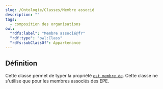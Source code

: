 ```yaml
---
slug: /Ontologie/Classes/Membre associé
description: ""
tags:
  - composition des organisations
owl:
  "rdfs:label": "Membre associé@fr"
  "rdf:type": "owl:Class"
  "rdfs:subClassOf": Appartenance
---
```


<OntologyTable frontMatter={frontMatter}/>

## Définition

Cette classe permet de typer la propriété [`est membre de`](/movies-doc/Ontologie/Propri%C3%A9t%C3%A9s/est%20membre%20de). Cette classe ne s'utilise que pour les membres associés des EPE.
